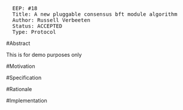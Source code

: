 <pre>
  EEP: #18
  Title: A new pluggable consensus bft module algorithm
  Author: Russell Verbeeten
  Status: ACCEPTED
  Type: Protocol
</pre>

#Abstract

This is for demo purposes only

#Motivation

#Specification

#Rationale

#Implementation
